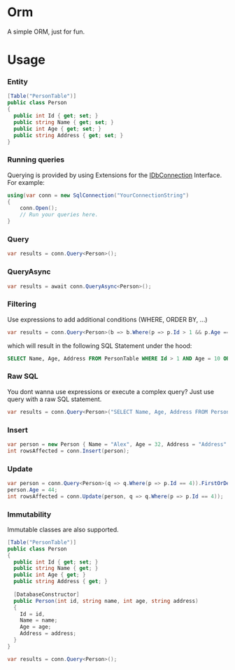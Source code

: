 # Orm
A simple ORM, just for fun.

# Usage
### Entity
```csharp
[Table("PersonTable")]
public class Person
{
  public int Id { get; set; }
  public string Name { get; set; }
  public int Age { get; set; }
  public string Address { get; set; }
}
```
### Running queries
Querying is provided by using Extensions for the [IDbConnection](https://docs.microsoft.com/en-us/dotnet/api/system.data.idbconnection?view=net-5.0) Interface.
For example:
```csharp
using(var conn = new SqlConnection("YourConnectionString")
{
	conn.Open();
	// Run your queries here.
}
```
### Query
```csharp
var results = conn.Query<Person>();
```
### QueryAsync
```csharp
var results = await conn.QueryAsync<Person>();
```
### Filtering
Use expressions to add additional conditions (WHERE, ORDER BY, ...)
```csharp
var results = conn.Query<Person>(b => b.Where(p => p.Id > 1 && p.Age == 10).OrderBy(a => a.Id));
```
which will result in the following SQL Statement under the hood:
```sql
SELECT Name, Age, Address FROM PersonTable WHERE Id > 1 AND Age = 10 ORDER BY Id ASC
```

### Raw SQL
You dont wanna use expressions or execute a complex query?
Just use query with a raw SQL statement.
```csharp
var results = conn.Query<Person>("SELECT Name, Age, Address FROM PersonTable WHERE Id > 1");
```

### Insert
```csharp
var person = new Person { Name = "Alex", Age = 32, Address = "Address" };
int rowsAffected = conn.Insert(person);
```

### Update
```csharp
var person = conn.Query<Person>(q => q.Where(p => p.Id == 4)).FirstOrDefault();
person.Age = 44;
int rowsAffected = conn.Update(person, q => q.Where(p => p.Id == 4));
```

### Immutability
Immutable classes are also supported.
```csharp
[Table("PersonTable")]
public class Person
{
  public int Id { get; set; }
  public string Name { get; }
  public int Age { get; }
  public string Address { get; }
  
  [DatabaseConstructor]
  public Person(int id, string name, int age, string address)
  {
    Id = id,
    Name = name;
    Age = age;
    Address = address;
  }
}

var results = conn.Query<Person>();
```
